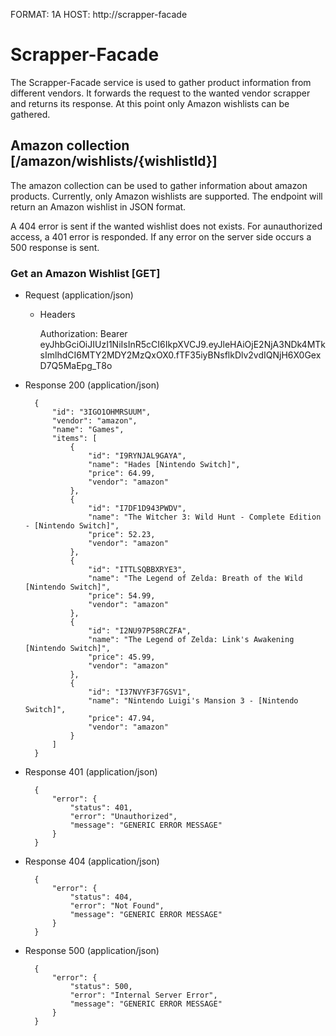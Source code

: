 FORMAT: 1A
HOST: http://scrapper-facade

# Scrapper-Facade

The Scrapper-Facade service is used to gather product information from
different vendors. It forwards the request to the wanted vendor scrapper 
and returns its response. At this point only Amazon wishlists can be 
gathered.

## Amazon collection [/amazon/wishlists/{wishlistId}]

The amazon collection can be used to gather information about
amazon products. Currently, only Amazon wishlists are supported.
The endpoint will return an Amazon wishlist in JSON format.

A 404 error is sent if the wanted wishlist does not exists. For
aunauthorized access, a 401 error is responded. If any error on 
the server side occurs a 500 response is sent.

### Get an Amazon Wishlist [GET]

+ Request (application/json)

    + Headers

        Authorization: Bearer eyJhbGciOiJIUzI1NiIsInR5cCI6IkpXVCJ9.eyJleHAiOjE2NjA3NDk4MTksImlhdCI6MTY2MDY2MzQxOX0.fTF35iyBNsflkDlv2vdIQNjH6X0GexD7Q5MaEpg_T8o

+ Response 200 (application/json)

        {
            "id": "3IGO1OHMRSUUM",
            "vendor": "amazon",
            "name": "Games",
            "items": [
                {
                    "id": "I9RYNJAL9GAYA",
                    "name": "Hades [Nintendo Switch]",
                    "price": 64.99,
                    "vendor": "amazon"
                },
                {
                    "id": "I7DF1D943PWDV",
                    "name": "The Witcher 3: Wild Hunt - Complete Edition - [Nintendo Switch]",
                    "price": 52.23,
                    "vendor": "amazon"
                },
                {
                    "id": "ITTLSQBBXRYE3",
                    "name": "The Legend of Zelda: Breath of the Wild [Nintendo Switch]",
                    "price": 54.99,
                    "vendor": "amazon"
                },
                {
                    "id": "I2NU97P58RCZFA",
                    "name": "The Legend of Zelda: Link's Awakening [Nintendo Switch]",
                    "price": 45.99,
                    "vendor": "amazon"
                },
                {
                    "id": "I37NVYF3F7GSV1",
                    "name": "Nintendo Luigi's Mansion 3 - [Nintendo Switch]",
                    "price": 47.94,
                    "vendor": "amazon"
                }
            ]
        }

+ Response 401 (application/json)

        {
            "error": {
                "status": 401,
                "error": "Unauthorized",
                "message": "GENERIC ERROR MESSAGE"
            }
        }

+ Response 404 (application/json)

        {
            "error": {
                "status": 404,
                "error": "Not Found",
                "message": "GENERIC ERROR MESSAGE"
            }
        }

+ Response 500 (application/json)

        {
            "error": {
                "status": 500,
                "error": "Internal Server Error",
                "message": "GENERIC ERROR MESSAGE"
            }
        }